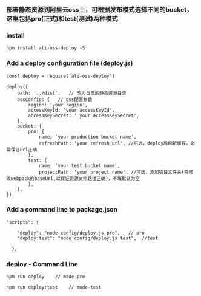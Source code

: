 ### 部署静态资源到阿里云oss上，可根据发布模式选择不同的bucket，这里包括pro(正式)和test(测试)两种模式


### install
```
npm install ali-oss-deploy -S

```

### Add a deploy configuration file (deploy.js)
```
const deploy = require('ali-oss-deploy')

deploy({
    path: '../dist',   // 改为自己的静态资源目录
    ossConfig: {   // oss配置参数
        region: 'your region',
        accessKeyId: 'your accessKeyId',
        accessKeySecret: ' your accessKeySecret',
    },
    bucket: {
        pro: {
            name: 'your production bucket name',
            refreshPath: 'your refresh url', //可选，deploy后刷新缓存，必需保证url正确
        },
        test: {
            name: 'your test bucket name',
            projectPath: 'your project name', //可选，添加项目文件夹(需修改webpack的baseUrl,以保证资源文件路径正确)，不填默认为空
        },
    },
})

```

### Add a command line to package.json
```
"scripts": {

    "deploy": "node config/deploy.js pro",   // pro
    "deploy:test": "node config/deploy.js test",  //test

  },

```

### deploy - Command Line

```
npm run deploy    // mode-pro

npm run deploy:test    // mode-test

```





